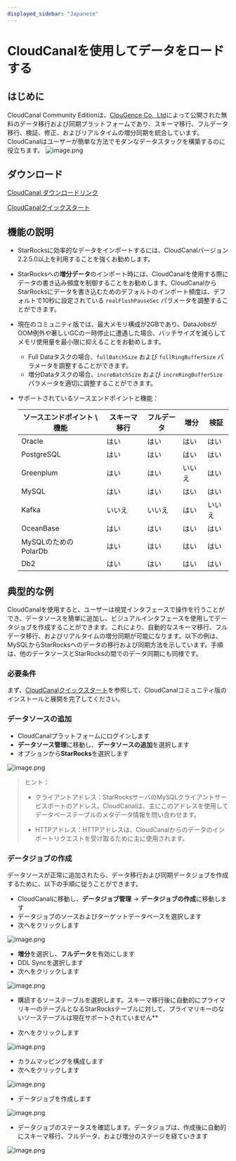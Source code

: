 ```yaml
---
displayed_sidebar: "Japanese"
---
```


# CloudCanalを使用してデータをロードする

## はじめに

CloudCanal Community Editionは、[ClouGence Co., Ltd](https://www.cloudcanalx.com)によって公開された無料のデータ移行および同期プラットフォームであり、スキーマ移行、フルデータ移行、検証、修正、およびリアルタイムの増分同期を統合しています。
CloudCanalはユーザーが簡単な方法でモダンなデータスタックを構築するのに役立ちます。
![image.png](../assets/3.11-1.png)

## ダウンロード

[CloudCanal ダウンロードリンク](https://www.cloudcanalx.com)

[CloudCanalクイックスタート](https://www.cloudcanalx.com/us/cc-doc/quick/quick_start)

## 機能の説明

- StarRocksに効率的なデータをインポートするには、CloudCanalバージョン2.2.5.0以上を利用することを強くお勧めします。
- StarRocksへの**増分データ**のインポート時には、CloudCanalを使用する際にデータの書き込み頻度を制御することをお勧めします。CloudCanalからStarRocksにデータを書き込むためのデフォルトのインポート頻度は、デフォルトで10秒に設定されている `realFlushPauseSec` パラメータを調整することができます。
- 現在のコミュニティ版では、最大メモリ構成が2GBであり、DataJobsがOOM例外や著しいGCの一時停止に遭遇した場合、バッチサイズを減らしてメモリ使用量を最小限に抑えることをお勧めします。
  - Full Dataタスクの場合、`fullBatchSize` および `fullRingBufferSize` パラメータを調整することができます。
  - 増分Dataタスクの場合、`increBatchSize` および `increRingBufferSize` パラメータを適切に調整することができます。
- サポートされているソースエンドポイントと機能：

  | ソースエンドポイント \ 機能 | スキーマ移行 | フルデータ | 増分 | 検証 |
    | --- | --- | --- | --- | --- |
  | Oracle                   | はい | はい | はい | はい |
  | PostgreSQL               | はい | はい | はい | はい |
  | Greenplum                | はい | はい | いいえ | はい |
  | MySQL                    | はい | はい | はい | はい |
  | Kafka                    | いいえ | いいえ | はい | いいえ |
  | OceanBase                | はい | はい | はい | はい |
  | MySQLのためのPolarDb      | はい | はい | はい | はい |
  | Db2                      | はい | はい | はい | はい |

## 典型的な例

CloudCanalを使用すると、ユーザーは視覚インタフェースで操作を行うことができ、データソースを簡単に追加し、ビジュアルインタフェースを使用してデータジョブを作成することができます。これにより、自動的なスキーマ移行、フルデータ移行、およびリアルタイムの増分同期が可能になります。以下の例は、MySQLからStarRocksへのデータの移行および同期方法を示しています。手順は、他のデータソースとStarRocksの間でのデータ同期にも同様です。

### 必要条件

まず、[CloudCanalクイックスタート](https://www.cloudcanalx.com/us/cc-doc/quick/quick_start)を参照して、CloudCanalコミュニティ版のインストールと展開を完了してください。

### データソースの追加

- CloudCanalプラットフォームにログインします
- **データソース管理**に移動し、**データソースの追加**を選択します
- オプションから**StarRocks**を選択します

![image.png](../assets/3.11-2.png)

> ヒント：
>
> - クライアントアドレス：StarRocksサーバのMySQLクライアントサービスポートのアドレス。CloudCanalは、主にこのアドレスを使用してデータベーステーブルのメタデータ情報を問い合わせます。
>
> - HTTPアドレス：HTTPアドレスは、CloudCanalからのデータのインポートリクエストを受け取るために主に使用されます。

### データジョブの作成

データソースが正常に追加されたら、データ移行および同期データジョブを作成するために、以下の手順に従うことができます。

- CloudCanalに移動し、**データジョブ管理** -> **データジョブの作成**に移動します
- データジョブのソースおよびターゲットデータベースを選択します
- 次へをクリックします

![image.png](../assets/3.11-3.png)

- **増分**を選択し、**フルデータ**を有効にします
- DDL Syncを選択します
- 次へをクリックします

![image.png](../assets/3.11-4.png)

- 購読するソーステーブルを選択します。スキーマ移行後に自動的にプライマリキーのテーブルとなるStarRocksテーブルに対して、プライマリキーのないソーステーブルは現在サポートされていません**

- 次へをクリックします

![image.png](../assets/3.11-5.png)

- カラムマッピングを構成します
- 次へをクリックします

![image.png](../assets/3.11-6.png)

- データジョブを作成します

![image.png](../assets/3.11-7.png)

- データジョブのステータスを確認します。データジョブは、作成後に自動的にスキーマ移行、フルデータ、および増分のステージを経ていきます

![image.png](../assets/3.11-8.png)